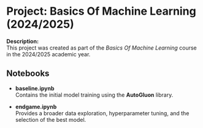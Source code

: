 # Project: Basics Of Machine Learning (2024/2025)

**Description:**  
This project was created as part of the *Basics Of Machine Learning* course in the 2024/2025 academic year.

## Notebooks

- **baseline.ipynb**  
  Contains the initial model training using the **AutoGluon** library.

- **endgame.ipynb**  
  Provides a broader data exploration, hyperparameter tuning, and the selection of the best model.
